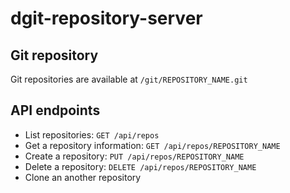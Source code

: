 dgit-repository-server
========

## Git repository

Git repositories are available at `/git/REPOSITORY_NAME.git`

## API endpoints

- List repositories: `GET /api/repos`
- Get a repository information: `GET /api/repos/REPOSITORY_NAME`
- Create a repository: `PUT /api/repos/REPOSITORY_NAME`
- Delete a repository: `DELETE /api/repos/REPOSITORY_NAME`
- Clone an another repository